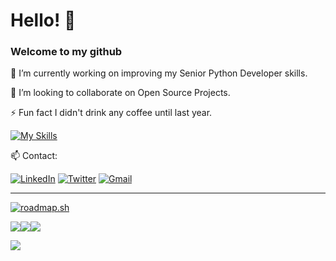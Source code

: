 # Hello! 🚀
<h3>Welcome to my github</h3>
<p>🔭 I’m currently working on improving my Senior Python Developer skills.</p>
<p>👯 I’m looking to collaborate on Open Source Projects.</p>
<p>⚡ Fun fact I didn't drink any coffee until last year.</p>

[![My Skills](https://skillicons.dev/icons?i=py,flask,mysql,aws,postman,vscode)](https://skillicons.dev)

<p>📫 Contact:</p>

[![LinkedIn](https://img.shields.io/badge/LinkedIn-0077B5?style=for-the-badge&logo=linkedin&logoColor=white)](https://linkedin.com/in/rafael13es)
[![Twitter](https://img.shields.io/badge/Twitter-1DA1F2?style=for-the-badge&logo=twitter&logoColor=white)](https://twitter.com/rafael13_es) 
[![Gmail](https://img.shields.io/badge/Gmail-D14836?style=for-the-badge&logo=gmail&logoColor=white)](mailto:rafael13es@gmail.com)

<hr>
<a href="https://roadmap.sh"><img src="https://api.roadmap.sh/v1-badge/wide/64e2c491ced78d2935332b1d?variant=dark" alt="roadmap.sh"/></a>              

<img src="https://github-readme-stats.vercel.app/api?username=Rafael13es&show_icons=true&layout=compact&theme=dark"/><img src="https://github-readme-streak-stats.herokuapp.com/?user=Rafael13es&theme=dark"/><img src="https://github-readme-stats.vercel.app/api/top-langs?username=Rafael13es&layout=compact&theme=dark"/>

[![](https://visitcount.itsvg.in/api?id=Rafael13es&icon=5&color=12)](https://visitcount.itsvg.in)
